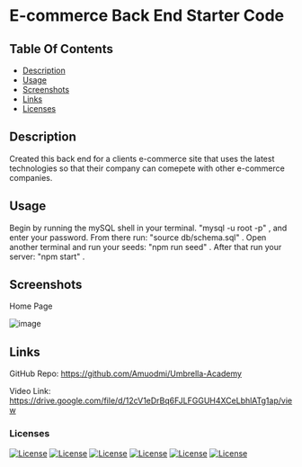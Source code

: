 # E-commerce Back End Starter Code

## Table Of Contents

- [Description](#description)
- [Usage](#usage)
- [Screenshots](#screenshots)
- [Links](#links)
- [Licenses](#licenses)

## Description

Created this back end for a clients e-commerce site that uses the latest technologies 
so that their company can comepete with other e-commerce companies. 

## Usage

Begin by running the mySQL shell in your terminal.  "mysql -u root -p" , and enter your password.  From there run:  "source db/schema.sql" . Open another terminal and run your seeds:  "npm run seed" . After that run your server:  "npm start" .
## Screenshots 

Home Page

![image](https://user-images.githubusercontent.com/100370557/185267809-598686ee-f8c2-42f1-b377-a23cad5d238e.png)


## Links

GitHub Repo: https://github.com/Amuodmi/Umbrella-Academy

Video Link: https://drive.google.com/file/d/12cV1eDrBq6FJLFGGUH4XCeLbhlATg1ap/view


### Licenses
[![License](https://img.shields.io/badge/License-Express-orange.svg)](https://opensource.org/licenses/Express)
[![License](https://img.shields.io/badge/License-Sequelize-green.svg)](https://opensource.org/licenses/Sequelize)
[![License](https://img.shields.io/badge/License-mysql12-blue.svg)](https://opensource.org/licenses/mysql12)
[![License](https://img.shields.io/badge/License-dotenv-blue.svg)](https://opensource.org/licenses/dotenv)
[![License](https://img.shields.io/badge/License-bcrypt-red.svg)](https://opensource.org/licenses/bcrypt)
[![License](https://img.shields.io/badge/License-nodemon-green.svg)](https://opensource.org/licenses/nodemon)

